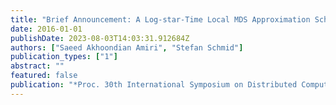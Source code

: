 ```yaml
---
title: "Brief Announcement: A Log-star-Time Local MDS Approximation Scheme for Bounded Genus Graphs"
date: 2016-01-01
publishDate: 2023-08-03T14:03:31.912684Z
authors: ["Saeed Akhoondian Amiri", "Stefan Schmid"]
publication_types: ["1"]
abstract: ""
featured: false
publication: "*Proc. 30th International Symposium on Distributed Computing (DISC)*"
---
```


